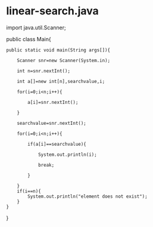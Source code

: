 # linear-search.java

import java.util.Scanner;

public class Main{

    public static void main(String args[]){
    
        Scanner snr=new Scanner(System.in);
    
        int n=snr.nextInt();
        
        int a[]=new int[n],searchvalue,i;
        
        for(i=0;i<n;i++){
        
            a[i]=snr.nextInt();
        
        }
        
        searchvalue=snr.nextInt();
        
        for(i=0;i<n;i++){
        
            if(a[i]==searchvalue){
            
                System.out.println(i);
                
                break;
            
            }
        
        }
        if(i==n){
            System.out.println("element does not exist");
        }
    }
}
